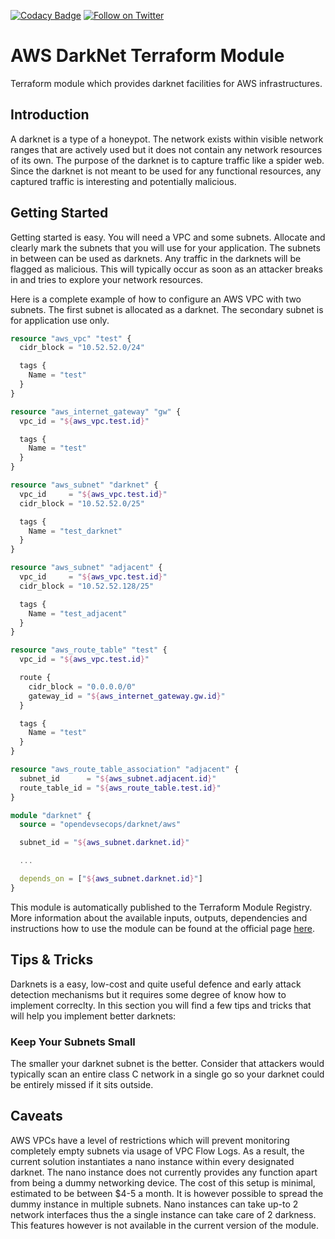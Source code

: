 [![Codacy Badge](https://api.codacy.com/project/badge/Grade/38c901d1e0b64b8e8fa7d44241763d3d)](https://www.codacy.com/app/OpenDevSecOps/terraform-aws-darknet?utm_source=github.com&amp;utm_medium=referral&amp;utm_content=opendevsecops/terraform-aws-darknet&amp;utm_campaign=Badge_Grade)
[![Follow on Twitter](https://img.shields.io/twitter/follow/opendevsecops.svg?logo=twitter)](https://twitter.com/opendevsecops)

# AWS DarkNet Terraform Module

Terraform module which provides darknet facilities for AWS infrastructures.

## Introduction

A darknet is a type of a honeypot. The network exists within visible network ranges that are actively used but it does not contain any network resources of its own. The purpose of the darknet is to capture traffic like a spider web. Since the darknet is not meant to be used for any functional resources, any captured traffic is interesting and potentially malicious.

## Getting Started

Getting started is easy. You will need a VPC and some subnets. Allocate and clearly mark the subnets that you will use for your application. The subnets in between can be used as darknets. Any traffic in the darknets will be flagged as malicious. This will typically occur as soon as an attacker breaks in and tries to explore your network resources.

Here is a complete example of how to configure an AWS VPC with two subnets. The first subnet is allocated as a darknet. The secondary subnet is for application use only.

```terraform
resource "aws_vpc" "test" {
  cidr_block = "10.52.52.0/24"

  tags {
    Name = "test"
  }
}

resource "aws_internet_gateway" "gw" {
  vpc_id = "${aws_vpc.test.id}"

  tags {
    Name = "test"
  }
}

resource "aws_subnet" "darknet" {
  vpc_id     = "${aws_vpc.test.id}"
  cidr_block = "10.52.52.0/25"

  tags {
    Name = "test_darknet"
  }
}

resource "aws_subnet" "adjacent" {
  vpc_id     = "${aws_vpc.test.id}"
  cidr_block = "10.52.52.128/25"

  tags {
    Name = "test_adjacent"
  }
}

resource "aws_route_table" "test" {
  vpc_id = "${aws_vpc.test.id}"

  route {
    cidr_block = "0.0.0.0/0"
    gateway_id = "${aws_internet_gateway.gw.id}"
  }

  tags {
    Name = "test"
  }
}

resource "aws_route_table_association" "adjacent" {
  subnet_id      = "${aws_subnet.adjacent.id}"
  route_table_id = "${aws_route_table.test.id}"
}

module "darknet" {
  source = "opendevsecops/darknet/aws"

  subnet_id = "${aws_subnet.darknet.id}"

  ...

  depends_on = ["${aws_subnet.darknet.id}"]
}
```

This module is automatically published to the Terraform Module Registry. More information about the available inputs, outputs, dependencies and instructions how to use the module can be found at the official page [here](https://registry.terraform.io/modules/opendevsecops/darknet).

## Tips & Tricks

Darknets is a easy, low-cost and quite useful defence and early attack detection mechanisms but it requires some degree of know how to implement correclty. In this section you will find a few tips and tricks that will help you implement better darknets:

### Keep Your Subnets Small

The smaller your darknet subnet is the better. Consider that attackers would typically scan an entire class C network in a single go so your darknet could be entirely missed if it sits outside.

## Caveats

AWS VPCs have a level of restrictions which will prevent monitoring completely empty subnets via usage of VPC Flow Logs. As a result, the current solution instantiates a nano instance within every designated darknet. The nano instance does not currently provides any function apart from being a dummy networking device. The cost of this setup is minimal, estimated to be between $4-5 a month. It is however possible to spread the dummy instance in multiple subnets. Nano instances can take up-to 2 network interfaces thus the a single instance can take care of 2 darkness. This features however is not available in the current version of the module.
